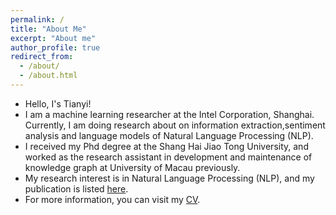 ```yaml
---
permalink: /
title: "About Me"
excerpt: "About me"
author_profile: true
redirect_from: 
  - /about/
  - /about.html
---
```


* Hello, I's Tianyi!
* I am a machine learning researcher at the Intel Corporation, Shanghai. Currently, I am doing research about on information extraction,sentiment analysis and language models of Natural Language Processing (NLP).
* I received my Phd degree at the Shang Hai Jiao Tong University, and worked as the research assistant in development and maintenance of knowledge graph at University of Macau previously.
* My research interest is in Natural Language Processing (NLP), and my publication is listed [here](https://liutian111111.github.io/publications/).
* For more information, you can visit my [CV](https://liutian111111.github.io/cv/).